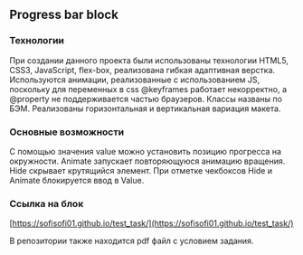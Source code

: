 ## Progress bar block

### Технологии

При создании данного проекта были использованы технологии HTML5, CSS3, JavaScript, flex-box, реализована гибкая адаптивная верстка. Используются анимации, реализованные с использованием JS, поскольку для переменных в css @keyframes работает некорректно, а @property не поддерживается частью браузеров. Классы названы по БЭМ. Реализованы горизонтальная и вертикальная вариация макета.

### Основные возможности

С помощью значения value можно установить позицию прогресса на окружности. Animate запускает повторяющуюся анимацию вращения. Hide скрывает крутящийся элемент. При отметке чекбоксов Hide и Animate блокируется ввод в Value.

### Ссылка на блок

[https://sofisofi01.github.io/test_task/](https://sofisofi01.github.io/test_task/)

В репозитории также находится pdf файл с условием задания.

